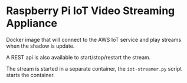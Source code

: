 # Raspberry Pi IoT Video Streaming Appliance

Docker image that will connect to the AWS IoT service and play streams when the shadow is update.

A REST api is also available to start/stop/restart the stream.

The stream is started in a separate container, the `iot-streamer.py` script starts the container. 
